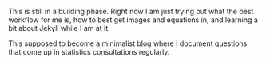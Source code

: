 This is still in a building phase. Right now I am just trying out what the best
workflow for me is, how to best get images and equations in, and learning a bit
about Jekyll while I am at it.

This supposed to become a minimalist blog where I document questions that come
up in statistics consultations regularly.

